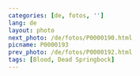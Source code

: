 ```yaml
---
categories: [de, fotos, '']
lang: de
layout: photo
next_photo: /de/fotos/P0000190.html
picname: P0000193
prev_photo: /de/fotos/P0000192.html
tags: [Blood, Dead Springbock]
---
```

